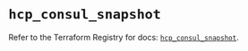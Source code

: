 # `hcp_consul_snapshot`

Refer to the Terraform Registry for docs: [`hcp_consul_snapshot`](https://registry.terraform.io/providers/hashicorp/hcp/0.79.0/docs/resources/consul_snapshot).
